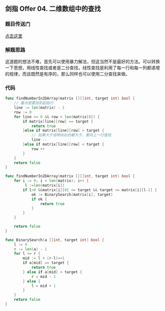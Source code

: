## 剑指 Offer 04. 二维数组中的查找

### 题目传送门

[点击这里](https://leetcode-cn.com/problems/er-wei-shu-zu-zhong-de-cha-zhao-lcof/)

### 解题思路

这道题的想法不难，首先可以使用暴力解法，但这当然不是最好的方法。可以转换一下思想，用线性查找或者是二分查找，线性查找是利用了每一行和每一列都递增的规律，而且既然是有序的，那么同样也可以使用二分查找来做。

### 代码

```go
func findNumberIn2DArray(matrix [][]int, target int) bool {
    // 重点是要找到起始行
    line := len(matrix) - 1
    row := 0
    for line >= 0 && row < len(matrix[0]) {
        if matrix[line][row] == target {
            return true
        }else if matrix[line][row] > target {
            // 如果大于说明向右的都大于，要向上一行查找
            line --
        }else if matrix[line][row] < target {
            row ++
        }
    }
    return false
}
```

```go
func findNumberIn2DArray(matrix [][]int, target int) bool {
	for i := 0; i < len(matrix); i++ {
		 l :=len(matrix[i])
		if l>0 &&matrix[i][0] <= target && target <= matrix[i][l-1] {
			ok := BinarySearch(matrix[i], target)
			if ok {
				return true
			}
		}
	}

	return false
}

func BinarySearch(a []int, target int) bool {
	l := 0
	r := len(a) - 1
	for l <= r {
		mid := l + (r-l)>>1
		if a[mid] == target {
			return true
		} else if a[mid] > target {
			r = mid - 1
		} else {
			l = mid + 1
		}
	}
	return false
}
```